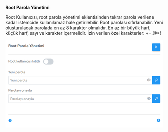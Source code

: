 **Root Parola Yönetimi**

Root Kullanıcısı, root parola yönetimi eklentisinden tekrar parola verilene kadar istemcide kullanılamaz hale getirilebilir. Root parolası sıfırlanabilir. Yeni oluşturulacak parolada en az 8 karakter olmalıdır. En az bir büyük harf, küçük harf, sayı ve karakter içermelidir. İzin verilen özel karakterler: +=.@*!

![Root Parola Yonetimi](../images/computerManagement/rootPasswordManagement.png)